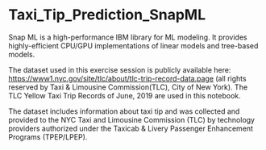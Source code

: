 # Taxi_Tip_Prediction_SnapML

Snap ML is a high-performance IBM library for ML modeling. It provides highly-efficient CPU/GPU implementations of linear models and tree-based models.

The dataset used in this exercise session is publicly available here: 
https://www1.nyc.gov/site/tlc/about/tlc-trip-record-data.page 
(all rights reserved by Taxi & Limousine Commission(TLC), City of New York). 
The TLC Yellow Taxi Trip Records of June, 2019 are used in this notebook.

The dataset includes information about taxi tip and was collected and provided to the NYC Taxi and Limousine Commission (TLC) by technology providers authorized under the Taxicab & Livery Passenger Enhancement Programs (TPEP/LPEP).
